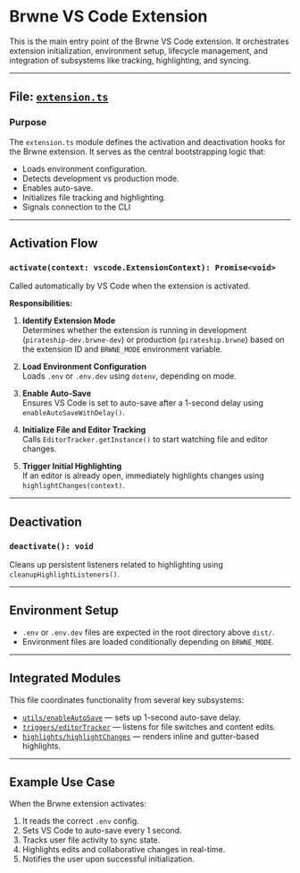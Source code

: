 # Brwne VS Code Extension

This is the main entry point of the Brwne VS Code extension. It orchestrates extension initialization, environment setup, lifecycle management, and integration of subsystems like tracking, highlighting, and syncing.

---

## File: [`extension.ts`](./extension.ts)

### Purpose

The `extension.ts` module defines the activation and deactivation hooks for the Brwne extension. It serves as the central bootstrapping logic that:

- Loads environment configuration.
- Detects development vs production mode.
- Enables auto-save.
- Initializes file tracking and highlighting.
- Signals connection to the CLI

---

## Activation Flow

### `activate(context: vscode.ExtensionContext): Promise<void>`

Called automatically by VS Code when the extension is activated.

**Responsibilities:**

1. **Identify Extension Mode**  
   Determines whether the extension is running in development (`pirateship-dev.brwne-dev`) or production (`pirateship.brwne`) based on the extension ID and `BRWNE_MODE` environment variable.

2. **Load Environment Configuration**  
   Loads `.env` or `.env.dev` using `dotenv`, depending on mode.

3. **Enable Auto-Save**  
   Ensures VS Code is set to auto-save after a 1-second delay using `enableAutoSaveWithDelay()`.

4. **Initialize File and Editor Tracking**  
   Calls `EditorTracker.getInstance()` to start watching file and editor changes.

5. **Trigger Initial Highlighting**  
   If an editor is already open, immediately highlights changes using `highlightChanges(context)`.

---

## Deactivation

### `deactivate(): void`

Cleans up persistent listeners related to highlighting using `cleanupHighlightListeners()`.

---

## Environment Setup

- `.env` or `.env.dev` files are expected in the root directory above `dist/`.
- Environment files are loaded conditionally depending on `BRWNE_MODE`.

---

## Integrated Modules

This file coordinates functionality from several key subsystems:

- [`utils/enableAutoSave`](./utils/enableAutoSave.ts) — sets up 1-second auto-save delay.
- [`triggers/editorTracker`](./triggers/editorTracker.ts) — listens for file switches and content edits.
- [`highlights/highlightChanges`](./highlights/highlightChanges.ts) — renders inline and gutter-based highlights.

---

## Example Use Case

When the Brwne extension activates:
1. It reads the correct `.env` config.
2. Sets VS Code to auto-save every 1 second.
3. Tracks user file activity to sync state.
4. Highlights edits and collaborative changes in real-time.
5. Notifies the user upon successful initialization.

